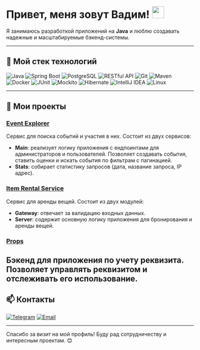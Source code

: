 # Привет, меня зовут Вадим! <img src="https://github.com/blackcater/blackcater/raw/main/images/Hi.gif" height="32"/></h1>

Я занимаюсь разработкой приложений на **Java** и люблю создавать надежные и масштабируемые бэкенд-системы.

---

## 🚀 Мой стек технологий

<p>
  <!-- Java -->
  <img alt="Java" src="https://img.shields.io/badge/Java-ED8B00?style=for-the-badge&logo=java&logoColor=white" />
  
  <!-- Spring Boot -->
  <img alt="Spring Boot" src="https://img.shields.io/badge/Spring_Boot-6DB33F?style=for-the-badge&logo=springboot&logoColor=white" />
  
  <!-- PostgreSQL -->
  <img alt="PostgreSQL" src="https://img.shields.io/badge/PostgreSQL-316192?style=for-the-badge&logo=postgresql&logoColor=white" />
  
  <!-- RESTful API -->
  <img alt="RESTful API" src="https://img.shields.io/badge/REST_API-000000?style=for-the-badge&logo=rest-api&logoColor=white" />
  
  <!-- Git -->
  <img alt="Git" src="https://img.shields.io/badge/Git-F05032?style=for-the-badge&logo=git&logoColor=white" />
  
  <!-- Maven -->
  <img alt="Maven" src="https://img.shields.io/badge/Maven-C71A36?style=for-the-badge&logo=apache-maven&logoColor=white" />
  
  <!-- Docker -->
  <img alt="Docker" src="https://img.shields.io/badge/Docker-2496ED?style=for-the-badge&logo=docker&logoColor=white" />
  
  <!-- JUnit -->
  <img alt="JUnit" src="https://img.shields.io/badge/JUnit-25A162?style=for-the-badge&logo=junit5&logoColor=white" />
  
  <!-- Mockito -->
  <img alt="Mockito" src="https://img.shields.io/badge/Mockito-00C853?style=for-the-badge&logo=data:image/svg+xml;base64,PHN2ZyBmaWxsPSIjZmZmIiB4bWxucz0iaHR0cDovL3d3dy53My5vcmcvMjAwMC9zdmciIHdpZHRoPSIyNCIgaGVpZ2h0PSIyNCI+PHJlY3Qgd2lkdGg9IjI0IiBoZWlnaHQ9IjI0IiByeD0iMiIgcnk9IjIiLz48L3N2Zz4=?logoColor=white" />
  
  <!-- Hibernate -->
  <img alt="Hibernate" src="https://img.shields.io/badge/Hibernate-59666C?style=for-the-badge&logo=hibernate&logoColor=white" />
  
  <!-- IntelliJ IDEA -->
  <img alt="IntelliJ IDEA" src="https://img.shields.io/badge/IntelliJ_IDEA-000000?style=for-the-badge&logo=intellijidea&logoColor=white" />
  
  <!-- Linux -->
  <img alt="Linux" src="https://img.shields.io/badge/Linux-FCC624?style=for-the-badge&logo=linux&logoColor=black" />
  
</p>

---

## 💼 Мои проекты

### [Event Explorer](https://github.com/VadimShakhvorostov/java-explore-with-me)
Сервис для поиска событий и участия в них. Состоит из двух сервисов:
- **Main**: реализует логику приложения с ендпоинтами для администраторов и пользователей. Позволяет создавать события, ставить оценки и искать события по фильтрам с пагинацией.
- **Stats**: собирает статистику запросов (дата, название запроса, IP адрес).

### [Item Rental Service](https://github.com/VadimShakhvorostov/java-shareit)
Сервис для аренды вещей. Состоит из двух модулей:
- **Gateway**: отвечает за валидацию входных данных.
- **Server**: содержит основную логику приложения для бронирования и аренды вещей.

### [Props](https://github.com/VadimShakhvorostov/props)
Бэкенд для приложения по учету реквизита. Позволяет управлять реквизитом и отслеживать его использование. 
---

## 📫 Контакты

[![Telegram](https://img.shields.io/badge/Telegram-26A5E4?style=social&logo=telegram)](https://t.me/vadimshakhvorostov) 
[![Email](https://img.shields.io/badge/Email-D14836?style=social&logo=gmail)](mailto:thewadim76@gmail.com) 

---

Спасибо за визит на мой профиль! Буду рад сотрудничеству и интересным проектам. 😊
